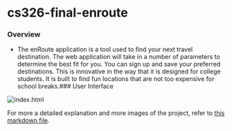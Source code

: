 # cs326-final-enroute
### Overview
- The enRoute application is a tool used to find your next travel destination. The web application will take in a number of parameters to determine the best fit for you. You can sign up and save your preferred destinations. This is innovative in the way that it is designed for college students. It is built to find fun locations that are not too expensive for school breaks.### User Interface

![index.html](https://i.imgur.com/BF1imye.jpeg)

For more a detailed explanation and more images of the project, refer to [this markdown file](https://github.com/eyalJackman/cs326-final-enroute/edit/main/docs/final.md).
